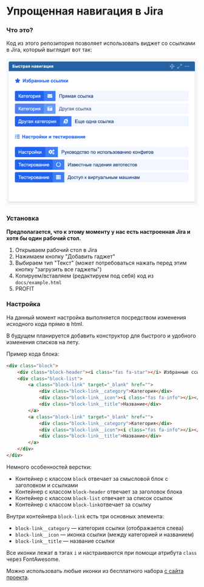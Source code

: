# Упрощенная навигация в Jira

### Что это?

Код из этого репозитория позволяет использовать виджет со ссылками в Jira, который выглядит вот так:

![Конечный результат](docs/pics/result.png)

### Установка

**Предполагается, что к этому моменту у нас есть настроенная Jira и хотя бы один рабочий стол.**

1. Открываем рабочий стол в Jira
1. Нажимаем кнопку "Добавить гаджет"
1. Выбираем тип "Текст" (может потребоваться нажать перед этим кнопку "загрузить все гаджеты")
1. Копируем/вставляем (редактируем под себя) код из `docs/example.html`
1. PROFIT

### Настройка

На данный момент настройка выполняется посредством изменения исходного кода прямо в html.

В будущем планируется добавить конструктор для быстрого и удобного изменения списков на лету.

Пример кода блока:

```html
<div class="block">
    <div class="block-header"><i class="fas fa-star"></i> Избранные ссылки</div>
    <div class="block-list">
        <a class="block-link" target="_blank" href="">
            <div class="block-link__category">Категория</div>
            <div class="block-link__icon"><i class="fas fa-info"></i></div>
            <div class="block-link__title">Название</div>
        </a>
        <a class="block-link" target="_blank" href="">
            <div class="block-link__category">Категория</div>
            <div class="block-link__icon"><i class="fas fa-info"></i></div>
            <div class="block-link__title">Название</div>
        </a>
    </div>
</div>
```

Немного особенностей верстки:
* Контейнер с классом `block` отвечает за смысловой блок с заголовком и ссылками
* Контейнер с классом `block-header` отвечает за заголовок блока
* Контейнер с классом `block-list` отвечает за список ссылок
* Контейнер с классом `block-link`отвечает за ссылку

Внутри контейнера `block-link` есть три основных элемента:
* `block-link__category` — категория ссылки (отображается слева)
* `block-link__icon` — иконка ссылки (между категорией и названием)
* `block-link__title` — название ссылки

Все иконки лежат в тэгах `i` и настраиваются при помощи атрибута `class` через FontAwesome.

Можно использовать любые иконки из бесплатного набора [с сайта проекта](https://fontawesome.com/icons?d=gallery&m=free).
